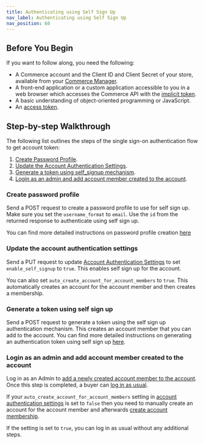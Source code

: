 ```yaml
---
title: Authenticating using Self Sign Up
nav_label: Authenticating using Self Sign Up
nav_position: 60
---
```


## Before You Begin

If you want to follow along, you need the following:

- A Commerce account and the Client ID and Client Secret of your store, available from your [Commerce Manager](/docs/commerce-cloud/getting-started/cm-overview).
- A front-end application or a custom application accessible to you in a web browser which accesses the Commerce API with the [implicit token](/docs/commerce-cloud/authentication/Tokens/implicit-token).
- A basic understanding of object-oriented programming or JavaScript.
- An [access token](/docs/commerce-cloud/api-overview/your-first-api-request#get-an-access-token).

## Step-by-step Walkthrough

The following list outlines the steps of the single sign-on authentication flow to get account token:
1. [Create Password Profile](#create-password-profile). 
2. [Update the Account Authentication Settings](#update-the-account-authentication-settings).
3. [Generate a token using self_signup mechanism](#generate-a-token-using-self-signup-mechanism).
4. [Login as an admin and add account member created to the account](#login-as-an-admin-and-add-account-member-created-to-the-account).

### Create password profile

Send a POST request to create a password profile to use for self sign up. Make sure you set the `username_format` to `email`.
Use the `id` from the returned response to authenticate using self sign up.

You can find more detailed instructions on password profile creation [here](/docs/commerce-cloud/authentication/single-sign-on/password-profiles-api/create-a-password-profile)

### Update the account authentication settings

Send a PUT request to update [Account Authentication Settings](/docs/commerce-cloud/authentication/single-sign-on/account-authentication-settings) to set `enable_self_signup` to `true`. This enables self sign up for the account.

You can also set `auto_create_account_for_account_members` to `true`. This automatically creates an account for the account member and then creates a membership. 

### Generate a token using self sign up

Send a POST request to generate a token using the self sign up authentication mechanism. This creates an account member that you can add to the account.
You can find more detailed instructions on generating an authentication token using self sign up [here](/docs/commerce-cloud/accounts/account-management-authentication/account-management-authentication-api/self-sign-up).

### Login as an admin and add account member created to the account

Log in as an Admin to [add a newly created account member to the account](/docs/commerce-cloud/accounts/using-account-membership-api/create-an-account-membership). Once this step is completed, a buyer can [log in as usual](/docs/commerce-cloud/authentication/Tokens/account-management-authentication-token). 

If your `auto_create_account_for_account_members` setting in [account authentication settings](/docs/commerce-cloud/authentication/single-sign-on/account-authentication-settings) is set to `false` then you need to manually create an account for the account member and afterwards [create account membership](/docs/api/accounts/post-v-2-accounts-account-id-account-memberships). 

If the setting is set to `true`, you can log in as usual without any additional steps.
